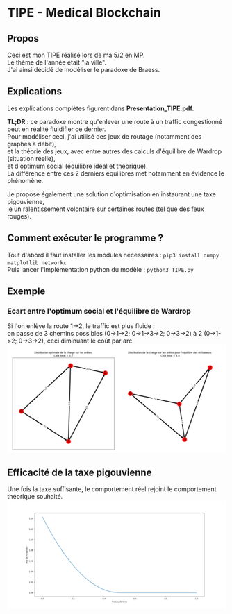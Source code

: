 # TIPE - Medical Blockchain
  
## Propos
Ceci est mon TIPE réalisé lors de ma 5/2 en MP.  
Le thème de l'année était "la ville".  
J'ai ainsi décidé de modéliser le paradoxe de Braess.  
  

## Explications
Les explications complètes figurent dans **Presentation_TIPE.pdf.**  

**TL;DR** : ce paradoxe montre qu'enlever une route à un traffic congestionné peut en réalité fluidifier ce dernier.  
Pour modéliser ceci, j'ai utilisé des jeux de routage (notamment des graphes à débit),  
et la théorie des jeux, avec entre autres des calculs d'équilibre de Wardrop (situation réelle),  
et d'optimum social (équilibre idéal et théorique).   
La différence entre ces 2 derniers équilibres met notamment en évidence le phénomène.  

Je propose également une solution d'optimisation en instaurant une taxe pigouvienne,  
ie un ralentissement volontaire sur certaines routes (tel que des feux rouges).
  

## Comment exécuter le programme ?
Tout d'abord il faut installer les modules nécessaires : ```pip3 install numpy matplotlib networkx```  
Puis lancer l'implémentation python du modèle : ```python3 TIPE.py```  
  

## Exemple  
  
### Ecart entre l'optimum social et l'équilibre de Wardrop  
Si l'on enlève la route 1->2, le traffic est plus fluide :  
on passe de 3 chemins possibles (0->1->2;  0->1->3->2;  0->3->2) à 2 (0->1->2;  0->3->2), ceci diminuant le coût par arc.
![Ecart équilibres](/images/accord%20modeles.png "Ecart équilibres")  
  
## Efficacité de la taxe pigouvienne  
Une fois la taxe suffisante, le comportement réel rejoint le comportement théorique souhaité.  
![Variation taxes](/images/variation%20taxe.png "Variation taxes")  